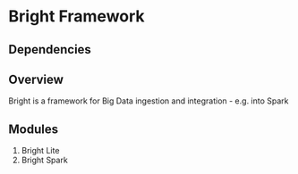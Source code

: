 Bright Framework
================

Dependencies
------------
  

Overview
--------
 Bright is a framework for Big Data ingestion and integration - e.g. into Spark
 
 
Modules
-------

  1. Bright Lite  
  2. Bright Spark  

